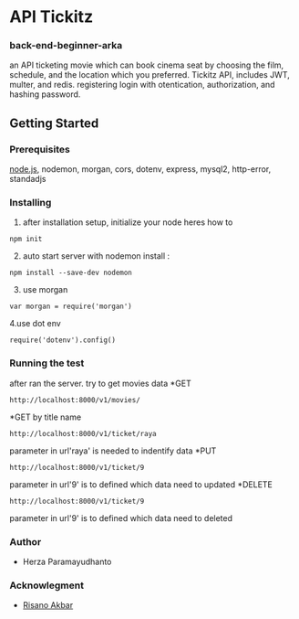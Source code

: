 # API Tickitz
### back-end-beginner-arka
an API ticketing movie which can book cinema seat by choosing the film, schedule, and the location which you preferred. 
Tickitz API, includes JWT, multer, and redis. registering login with otentication, authorization, and hashing password.

## Getting Started

### Prerequisites
[node.js](https://nodejs.org/en/download/), nodemon, morgan, cors, dotenv, express, mysql2, http-error, standadjs

### Installing
1. after installation setup, initialize your node
heres how to 
```
npm init
```

2. auto start server with nodemon
install :
```
npm install --save-dev nodemon
```

3. use morgan
```
var morgan = require('morgan')
```

4.use dot env
```
require('dotenv').config()
```

### Running the test
 after ran the server. try to get movies data 
*GET
```
http://localhost:8000/v1/movies/
```
*GET by title name
```
http://localhost:8000/v1/ticket/raya
```
parameter in url'raya' is needed to indentify data
*PUT
```
http://localhost:8000/v1/ticket/9
```
parameter in url'9' is to defined which data need to updated
*DELETE
```
http://localhost:8000/v1/ticket/9
```
parameter in url'9' is to defined which data need to deleted
### Author
* Herza Paramayudhanto
### Acknowlegment
*  [Risano Akbar](https://github.com/muhammadrisano)

